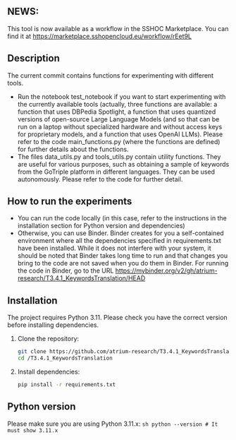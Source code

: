 ## NEWS: 
This tool is now available as a workflow in the SSHOC Marketplace. You can find it at https://marketplace.sshopencloud.eu/workflow/rEet9L



## Description

The current commit contains functions for experimenting with different tools.

- Run the notebook test_notebook if you want to start experimenting with the currently available tools (actually, three functions are available: a function that uses DBPedia Spotlight, a function that uses quantized versions of open-source Large Language Models (and so that can be run on a laptop without specialized hardware and without access keys for proprietary models, and a function that uses OpenAI LLMs). Please refer to the code main_functions.py (where the functions are defined) for further details about the functions.
- The files data_utils.py and tools_utils.py contain utility functions. They are useful for various purposes, such as obtaining a sample
of keywords from the GoTriple platform in different languages. They can be used autonomously. Please refer to the code for further detail.

## How to run the experiments

- You can run the code locally (in this case, refer to the instructions in the installation section for Python version and dependencies)
- Otherwise, you can use Binder. Binder creates for you a self-contained environment where all the dependencies specified in requirements.txt have been installed. While it does not interfere with your system, it should be noted that Binder takes long time to run and that 
changes you bring to the code are not saved when you do them in Binder. 
For running the code in Binder, go to the URL https://mybinder.org/v2/gh/atrium-research/T3.4.1_KeywordsTranslation/HEAD


## Installation

The project requires Python 3.11. Please check you have the correct version before installing dependencies.


1. Clone the repository:
    ```sh
    git clone https://github.com/atrium-research/T3.4.1_KeywordsTranslation
    cd /T3.4.1_KeywordsTranslation
    ```

2. Install dependencies:
    ```sh
    pip install -r requirements.txt
    ```

## Python version

Please make sure you are using Python 3.11.x:
    ```sh
    python --version
    # It must show 3.11.x
    ```
